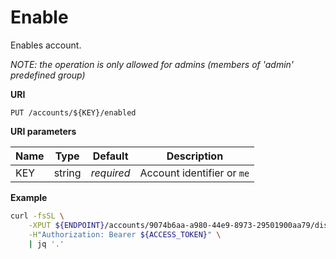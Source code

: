 # Enable

Enables account.

*NOTE: the operation is only allowed for admins (members of 'admin' predefined group)*

**URI**

```
PUT /accounts/${KEY}/enabled
```

**URI parameters**

Name      | Type   | Default    | Description
--------- | ------ | ---------- | ------------------
KEY       | string | _required_ | Account identifier or `me`

**Example**

```bash
curl -fsSL \
    -XPUT ${ENDPOINT}/accounts/9074b6aa-a980-44e9-8973-29501900aa79/disabled \
    -H"Authorization: Bearer ${ACCESS_TOKEN}" \
    | jq '.'
```